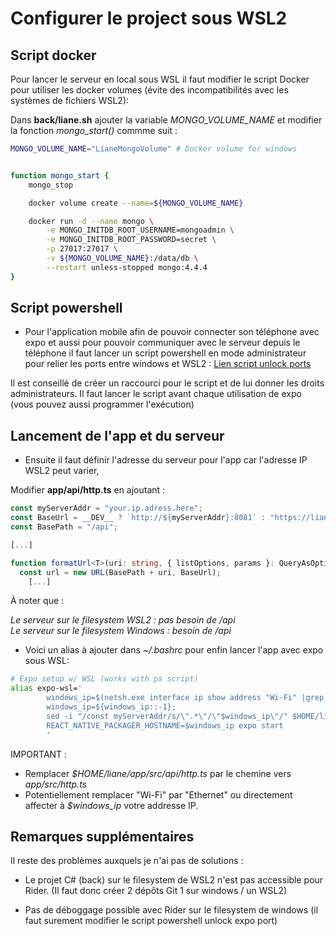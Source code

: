 # Configurer le project sous WSL2

## Script docker

Pour lancer le serveur en local sous WSL il faut modifier le script Docker pour utiliser les docker volumes (évite des incompatibilités avec les systèmes de fichiers WSL2):

Dans **back/liane.sh** ajouter la variable *MONGO_VOLUME_NAME* et modifier la fonction *mongo_start()* commme suit :

```sh
MONGO_VOLUME_NAME="LianeMongoVolume" # Docker volume for windows


function mongo_start {
    mongo_stop

    docker volume create --name=${MONGO_VOLUME_NAME}

    docker run -d --name mongo \
        -e MONGO_INITDB_ROOT_USERNAME=mongoadmin \
        -e MONGO_INITDB_ROOT_PASSWORD=secret \
        -p 27017:27017 \
        -v ${MONGO_VOLUME_NAME}:/data/db \
        --restart unless-stopped mongo:4.4.4
}
```

## Script powershell

- Pour l'application mobile afin de pouvoir connecter son téléphone avec expo et aussi pour pouvoir communiquer avec le serveur depuis le téléphone il faut lancer un script powershell en mode administrateur pour relier les ports entre windows et WSL2 : [Lien script unlock ports](unlock_expo_ports.ps1)

Il est conseillé de créer un raccourci pour le script et de lui donner les droits administrateurs.
Il faut lancer le script avant chaque utilisation de expo (vous pouvez aussi programmer l'exécution)  

   
## Lancement de l'app et du serveur 

- Ensuite il faut définir l'adresse du serveur pour l'app car l'adresse IP WSL2 peut varier,

Modifier **app/api/http.ts** en ajoutant :

```typescript
const myServerAddr = "your.ip.adress.here";
const BaseUrl = __DEV__ ? `http://${myServerAddr}:8081` : "https://liane.app";
const BasePath = "/api";

[...]

function formatUrl<T>(uri: string, { listOptions, params }: QueryAsOptions<T>) {
  const url = new URL(BasePath + uri, BaseUrl);
	[...]
```
À noter que :

*Le serveur sur le filesystem WSL2 : pas besoin de /api  
Le serveur sur le filesystem Windows : besoin de /api*



- Voici un alias à ajouter dans *~/.bashrc* pour enfin lancer l'app avec expo sous WSL:

```sh
# Expo setup w/ WSL (works with ps script)
alias expo-wsl='
        windows_ip=$(netsh.exe interface ip show address "Wi-Fi" |grep "IP" |tr -s " "| cut -d " " -f 4);
        windows_ip=${windows_ip::-1};
        sed -i "/const myServerAddr/s/\".*\"/\"$windows_ip\"/" $HOME/liane/app/src/api/http.ts;
        REACT_NATIVE_PACKAGER_HOSTNAME=$windows_ip expo start
        '
```
IMPORTANT : 
- Remplacer *$HOME/liane/app/src/api/http.ts* par le chemine vers *app/src/http.ts*
- Potentiellement remplacer "Wi-Fi" par "Ethernet" ou directement affecter à *$windows_ip* votre addresse IP.

## Remarques supplémentaires

Il reste des problèmes auxquels je n'ai pas de solutions :

- Le projet C# (back) sur le filesystem de WSL2 n'est pas accessible pour Rider.
  (Il faut donc créer 2 dépôts Git 1 sur windows / un WSL2)

- Pas de déboggage possible avec Rider sur le filesystem de windows (il faut surement modifier le script powershell unlock expo port)